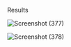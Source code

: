 Results

![Screenshot (377)](https://github.com/RajveerSingh1321/youtubefrontend/assets/149676895/58fda7a8-7ecb-446e-8598-e005cad947d8)


![Screenshot (378)](https://github.com/RajveerSingh1321/youtubefrontend/assets/149676895/d527c022-85a6-4529-b587-fc8536114c8d)
